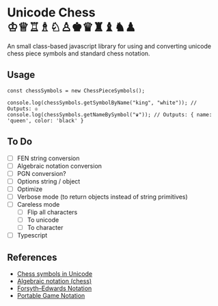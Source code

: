 # Unicode Chess ♔♕♖♗♘♙♚♛♜♝♞♟

An small class-based javascript library for using and converting unicode chess piece symbols and standard chess notation.

## Usage

```
const chessSymbols = new ChessPieceSymbols();

console.log(chessSymbols.getSymbolByName("king", "white")); // Outputs: ♔
console.log(chessSymbols.getNameBySymbol("♛")); // Outputs: { name: 'queen', color: 'black' }
```

## To Do

- [ ] FEN string conversion
- [ ] Algebraic notation conversion
- [ ] PGN conversion?
- [ ] Options string / object
- [ ] Optimize
- [ ] Verbose mode (to return objects instead of string primitives)
- [ ] Careless mode
  - [ ] Flip all characters
  - [ ] To unicode
  - [ ] To character
- [ ] Typescript

## References

- [Chess symbols in Unicode](https://en.wikipedia.org/wiki/Chess_symbols_in_Unicode)
- [Algebraic notation (chess)](<https://en.wikipedia.org/wiki/Algebraic_notation_(chess)>)
- [Forsyth–Edwards Notation](https://en.wikipedia.org/wiki/Forsyth–Edwards_Notation)
- [Portable Game Notation](https://en.wikipedia.org/wiki/Portable_Game_Notation)

<!-- ## Related Chess Projects
- Reactive Chess
- ASCII Chess
- Chess socket
- Chess.js -->
